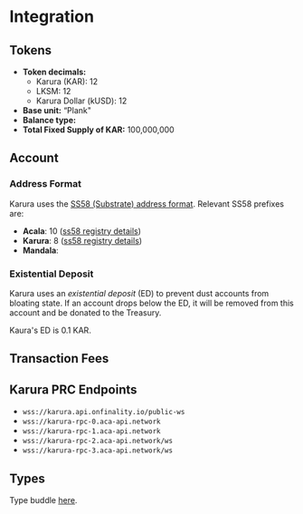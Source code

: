# Integration

## Tokens

* **Token decimals:**
  * Karura \(KAR\): 12
  * LKSM: 12
  * Karura Dollar \(kUSD\): 12
* **Base unit:** “Plank"
* **Balance type:**
* **Total Fixed Supply of KAR:** 100,000,000

## Account

### Address Format

Karura uses the [SS58 \(Substrate\) address format](https://github.com/paritytech/substrate/wiki/External-Address-Format-%28SS58%29). Relevant SS58 prefixes are:

* **Acala**: 10 \([ss58 registry details](https://github.com/paritytech/substrate/blob/df4a58833a650cf37fc97764bf6c9314435e3cb2/ss58-registry.json#L103-L111)\)
* **Karura**: 8 \([ss58 registry details](https://github.com/paritytech/substrate/blob/df4a58833a650cf37fc97764bf6c9314435e3cb2/ss58-registry.json#L85-L92)\)
* **Mandala**: 

### Existential Deposit

Karura uses an _existential deposit_ \(ED\) to prevent dust accounts from bloating state. If an account drops below the ED, it will be removed from this account and be donated to the Treasury. 

Kaura's ED is 0.1 KAR.

## Transaction Fees



## Karura PRC Endpoints

* `wss://karura.api.onfinality.io/public-ws`
* `wss://karura-rpc-0.aca-api.network`
* `wss://karura-rpc-1.aca-api.network`
* `wss://karura-rpc-2.aca-api.network/ws`
* `wss://karura-rpc-3.aca-api.network/ws`

## Types

Type buddle [here](https://unpkg.com/browse/@acala-network/type-definitions@0.7.4-19/json/typesBundle.json).

